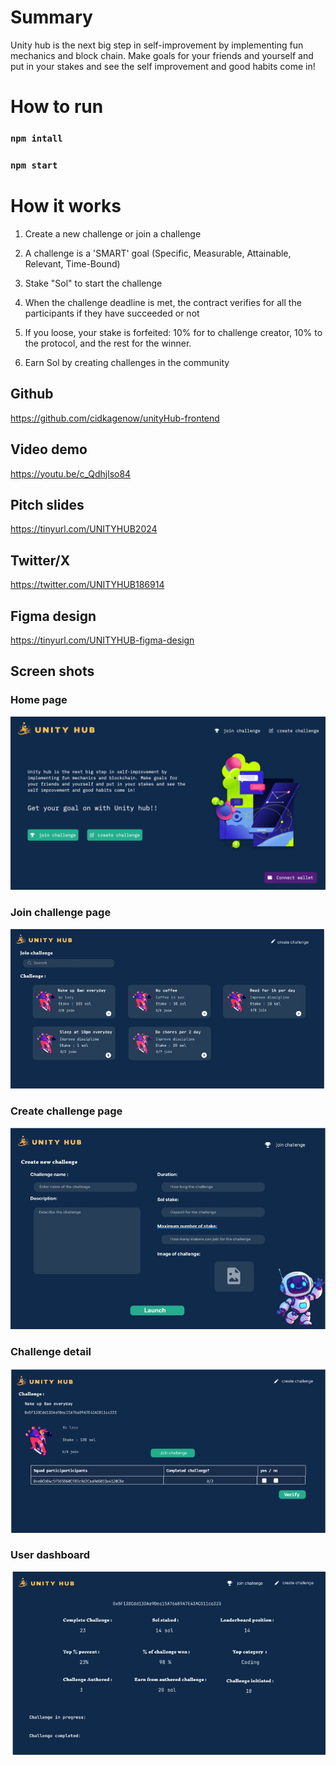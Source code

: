 # Summary

Unity hub is the next big step in self-improvement by implementing fun mechanics and block chain. Make goals for your friends and yourself and put in your stakes and see the self improvement and good habits come in!

# How to run

### `npm intall`

### `npm start`

# How it works

1. Create a new challenge or join a challenge

2. A challenge is a 'SMART' goal (Specific, Measurable, Attainable, Relevant, Time-Bound)

3. Stake "Sol" to start the challenge

4. When the challenge deadline is met, the contract verifies for all the participants if they have succeeded or not

5. If you loose, your stake is forfeited: 10% for to challenge creator, 10% to the protocol, and the rest for the winner.

6. Earn Sol by creating challenges in the community

## Github

https://github.com/cidkagenow/unityHub-frontend

## Video demo

https://youtu.be/c_Qdhjlso84

## Pitch slides

https://tinyurl.com/UNITYHUB2024

## Twitter/X

https://twitter.com/UNITYHUB186914

## Figma design

https://tinyurl.com/UNITYHUB-figma-design

## Screen shots

### Home page

![home](./src/assets/home.png)

### Join challenge page

![join](./src/assets/join.jpeg)

### Create challenge page

![create](./src/assets/create.jpeg)

### Challenge detail

![details](./src/assets/details.jpeg)

### User dashboard

![dashboard](./src/assets/dashboard.jpeg)

